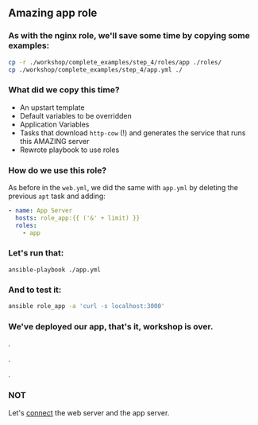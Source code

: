 ## Amazing app role

### As with the **nginx** role, we'll save some time by copying some examples:

```sh
cp -r ./workshop/complete_examples/step_4/roles/app ./roles/
cp ./workshop/complete_examples/step_4/app.yml ./
```

### What did we copy this time?

- An upstart template
- Default variables to be overridden
- Application Variables
- Tasks that download `http-cow` (!) and generates the service that runs this AMAZING server
- Rewrote playbook to use roles

### How do we use this role?

As before in the `web.yml`, we did the same with `app.yml` by deleting the previous `apt` task and adding:

```yaml
- name: App Server
  hosts: role_app:{{ ('&' + limit) }}
  roles:
    - app
```

### Let's run that:

```
ansible-playbook ./app.yml
```

### And to test it: 

```sh
ansible role_app -a 'curl -s localhost:3000'
```

### We've deployed our app, that's it, workshop is over.

.

.

.

### NOT

Let's [connect](./5_connecting_everything.md) the web server and the app server.
